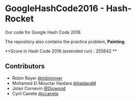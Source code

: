 GoogleHashCode2016 - Hash-Rocket
==================

Our code for Google Hash Code 2016. 

The repository also contains the practice problem, **Painting**. 

**Score in Hash Code 2016 (extended run) : 255642 ** 

## Contributors
 * Robin Royer [@robinroyer](https://github.com/robinroyer)
 * Mohamed El Mouctar Haidara [@haidaraM](https://github.com/haidaraM)
 * Jolan Cornevin [@Djowood](https://github.com/Djowood)
 * Cyril Canete [@ccanete](https://github.com/ccanete)
